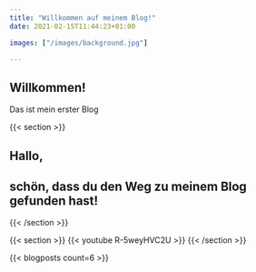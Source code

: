 ```yaml
---
title: "Willkommen auf meinem Blog!"
date: 2021-02-15T11:44:23+01:00

images: ["/images/background.jpg"]

---
```


<style>
.main-image {
    background-position: center;
    background-size: cover;
    background-image: url(/images/background.jpg);
}
</style>
<section class="hero is-medium is-light main-image">
    <div class="hero-body">
        <div class="container has-text-centered">
            <h2 class="title is-1">Willkommen!</h2>
        </div>
        <div class="container has-text-centered">
        <p class="subtitle"> Das ist mein erster Blog
    </div>
</section>


{{< section >}}
## Hallo,
## schön, dass du den Weg zu meinem Blog gefunden hast! 
{{< /section >}}

{{< section >}}
{{< youtube R-5weyHVC2U >}}
{{< /section >}}

{{< blogposts count=6 >}}



